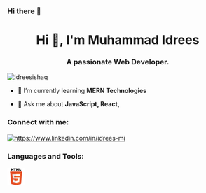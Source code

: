 ### Hi there 👋
<h1 align="center">Hi 👋, I'm Muhammad Idrees</h1>
<h3 align="center">A passionate Web Developer.</h3>

<p align="left"> <img src="https://komarev.com/ghpvc/?username=idreesishaq&label=Profile%20views&color=0e75b6&style=flat" alt="idreesishaq" /> </p>

- 🌱 I’m currently learning **MERN Technologies**

- 💬 Ask me about **JavaScript, React,**

<h3 align="left">Connect with me:</h3>
<p align="left">
<a href="https://linkedin.com/in/idrees-mi" target="blank"><img align="center" src="https://raw.githubusercontent.com/rahuldkjain/github-profile-readme-generator/master/src/images/icons/Social/linked-in-alt.svg" alt="https://www.linkedin.com/in/idrees-mi" height="30" width="40" /></a>
</p>

<h3 align="left">Languages and Tools:</h3>
<p align="left">

<!-- HTML -->
<a href="https://www.w3.org/html/" target="_blank" rel="noreferrer"> <img src="https://raw.githubusercontent.com/devicons/devicon/master/icons/html5/html5-original-wordmark.svg" alt="html5" width="40" height="40"/> </a>


<!--
**idreesishaq/idreesishaq** is a ✨ _special_ ✨ repository because its `README.md` (this file) appears on your GitHub profile.

Here 

- 🔭 I’m currently working on ...
- 🌱 I’m currently learning ...
- 👯 I’m looking to collaborate on ...
- 🤔 I’m looking for help with ...
- 💬 Ask me about ...
- 📫 How to reach me: ...
- 😄 Pronouns: ...
- ⚡ Fun fact: ...
-->
